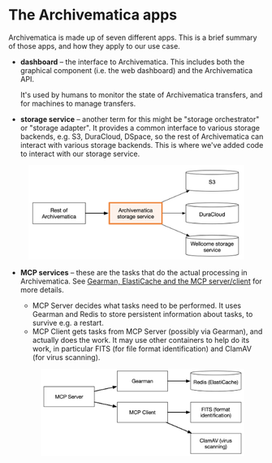 # The Archivematica apps

Archivematica is made up of seven different apps. This is a brief summary of those apps, and how they apply to our use case.

*   **dashboard** – the interface to Archivematica. This includes both the graphical component (i.e. the web dashboard) and the Archivematica API.

    It's used by humans to monitor the state of Archivematica transfers, and for machines to manage transfers.
* **storage service** – another term for this might be "storage orchestrator" or "storage adapter". It provides a common interface to various storage backends, e.g. S3, DuraCloud, DSpace, so the rest of Archivematica can interact with various storage backends. This is where we've added code to interact with our storage service.

<figure><img src="../../.gitbook/assets/storage-service.png" alt=""><figcaption></figcaption></figure>

*   **MCP services** – these are the tasks that do the actual processing in Archivematica. See [Gearman, ElastiCache and the MCP server/client](gearman-elasticache-and-the-mcp-server-client.md) for more details.

    * MCP Server decides what tasks need to be performed. It uses Gearman and Redis to store persistent information about tasks, to survive e.g. a restart.
    * MCP Client gets tasks from MCP Server (possibly via Gearman), and actually does the work. It may use other containers to help do its work, in particular FITS (for file format identification) and ClamAV (for virus scanning).



    <figure><img src="../../.gitbook/assets/Untitled 2 (1) (1).png" alt=""><figcaption></figcaption></figure>
